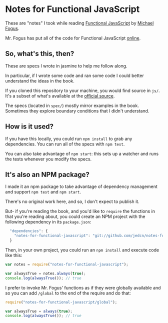 # Notes for Functional JavaScript

These are "notes" I took while reading
[Functional JavaScript][fun-js-site] by [Michael Fogus][fogus-site].

Mr. Fogus has put all of the code for Functional JavaScript
[online][fun-js-code].

[fun-js-site]: http://functionaljavascript.com/
[fogus-site]: http://fogus.me/

## So, what's this, then?

These are specs I wrote in jasmine to help me follow along.

In particular, if I wrote some code and ran some code I could better
understand the ideas in the book.

If you cloned this repository to your machine, you would find source
in `js/`. It's a subset of what's available at the
[official source][fun-js-code].

[fun-js-code]: https://github.com/funjs/book-source

The specs (located in `spec/`) mostly mirror examples in the
book. Sometimes they explore boundary conditions that I didn't
understand.

## How is it used?

If you have this locally, you could run `npm install` to grab any
dependencies. You can run all of the specs with `npm test`.

You can also take advantage of `npm start`: this sets up a watcher and
runs the tests whenever you modify the specs.

## It's also an NPM package?

I made it an npm package to take advantage of dependency management
and support `npm test` and `npm start`.

There's no original work here, and so, I don't expect to publish it.

But- if you're reading the book, and you'd like to `require` the
functions in that you're reading about, you could create an NPM
project with the following dependency in its `package.json`:

```javascript
  "dependencies": {
    "notes-for-functional-javascript": "git://github.com/jedcn/notes-for-functional-javascript"
  }
```

Then, in your own project, you could run an `npm install` and execute
code like this:

```javascript
var notes = require("notes-for-functional-javascript");

var alwaysTrue = notes.always(true);
console.log(alwaysTrue()); // true
```

I prefer to invoke Mr. Fogus' functions as if they were globally
available and so you can add `/global` to the end of the require and
do that:

```javascript
require("notes-for-functional-javascript/global");

var alwaysTrue = always(true);
console.log(alwaysTrue()); // true
```
